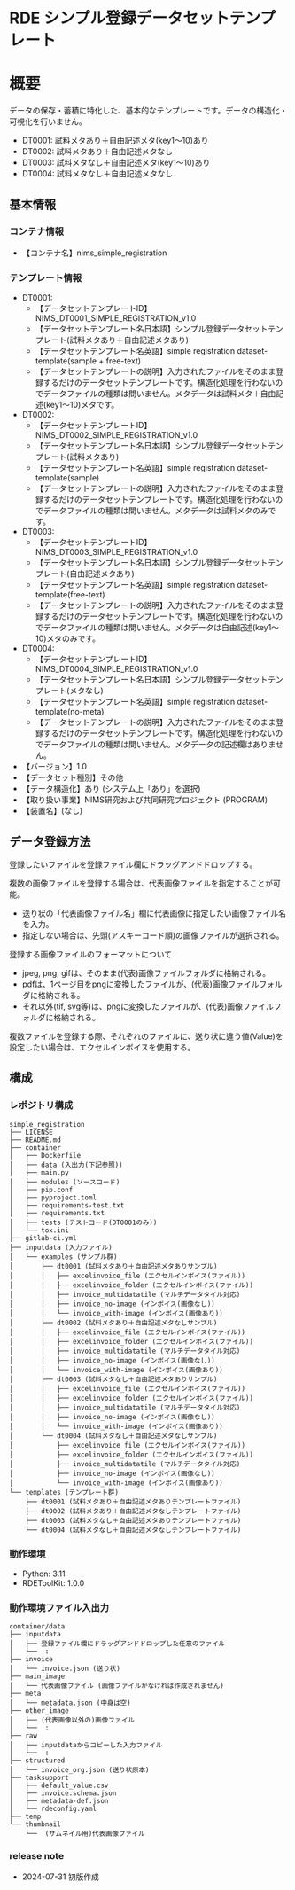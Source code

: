 # RDE シンプル登録データセットテンプレート

# 概要
データの保存・蓄積に特化した、基本的なテンプレートです。データの構造化・可視化を行いません。

- DT0001: 試料メタあり＋自由記述メタ(key1～10)あり
- DT0002: 試料メタあり＋自由記述メタなし
- DT0003: 試料メタなし＋自由記述メタ(key1～10)あり
- DT0004: 試料メタなし＋自由記述メタなし

## 基本情報

### コンテナ情報

- 【コンテナ名】nims_simple_registration

### テンプレート情報
- DT0001:
    - 【データセットテンプレートID】NIMS_DT0001_SIMPLE_REGISTRATION_v1.0
    - 【データセットテンプレート名日本語】シンプル登録データセットテンプレート(試料メタあり＋自由記述メタあり)
    - 【データセットテンプレート名英語】simple registration dataset-template(sample + free-text)
    - 【データセットテンプレートの説明】入力されたファイルをそのまま登録するだけのデータセットテンプレートです。構造化処理を行わないのでデータファイルの種類は問いません。メタデータは試料メタ＋自由記述(key1～10)メタです。
- DT0002:
    - 【データセットテンプレートID】NIMS_DT0002_SIMPLE_REGISTRATION_v1.0
    - 【データセットテンプレート名日本語】シンプル登録データセットテンプレート(試料メタあり)
    - 【データセットテンプレート名英語】simple registration dataset-template(sample)
    - 【データセットテンプレートの説明】入力されたファイルをそのまま登録するだけのデータセットテンプレートです。構造化処理を行わないのでデータファイルの種類は問いません。メタデータは試料メタのみです。
- DT0003:
    - 【データセットテンプレートID】NIMS_DT0003_SIMPLE_REGISTRATION_v1.0
    - 【データセットテンプレート名日本語】シンプル登録データセットテンプレート(自由記述メタあり)
    - 【データセットテンプレート名英語】simple registration dataset-template(free-text)
    - 【データセットテンプレートの説明】入力されたファイルをそのまま登録するだけのデータセットテンプレートです。構造化処理を行わないのでデータファイルの種類は問いません。メタデータは自由記述(key1～10)メタのみです。
- DT0004:
    - 【データセットテンプレートID】NIMS_DT0004_SIMPLE_REGISTRATION_v1.0
    - 【データセットテンプレート名日本語】シンプル登録データセットテンプレート(メタなし)
    - 【データセットテンプレート名英語】simple registration dataset-template(no-meta)
    - 【データセットテンプレートの説明】入力されたファイルをそのまま登録するだけのデータセットテンプレートです。構造化処理を行わないのでデータファイルの種類は問いません。メタデータの記述欄はありません。
- 【バージョン】1.0
- 【データセット種別】その他
- 【データ構造化】あり (システム上「あり」を選択)
- 【取り扱い事業】NIMS研究および共同研究プロジェクト (PROGRAM)
- 【装置名】(なし)

## データ登録方法
登録したいファイルを登録ファイル欄にドラッグアンドドロップする。

複数の画像ファイルを登録する場合は、代表画像ファイルを指定することが可能。
- 送り状の「代表画像ファイル名」欄に代表画像に指定したい画像ファイル名を入力。
- 指定しない場合は、先頭(アスキーコード順)の画像ファイルが選択される。

登録する画像ファイルのフォーマットについて
- jpeg, png, gifは、そのまま(代表)画像ファイルフォルダに格納される。
- pdfは、1ページ目をpngに変換したファイルが、(代表)画像ファイルフォルダに格納される。
- それ以外(tif, svg等)は、pngに変換したファイルが、(代表)画像ファイルフォルダに格納される。

複数ファイルを登録する際、それぞれのファイルに、送り状に違う値(Value)を設定したい場合は、エクセルインボイスを使用する。

## 構成

### レポジトリ構成

```
simple_registration
├── LICENSE
├── README.md
├── container
│   ├── Dockerfile
│   ├── data (入出力(下記参照))
│   ├── main.py
│   ├── modules (ソースコード)
│   ├── pip.conf
│   ├── pyproject.toml
│   ├── requirements-test.txt
│   ├── requirements.txt
│   ├── tests (テストコード(DT0001のみ))
│   └── tox.ini
├── gitlab-ci.yml
├── inputdata (入力ファイル)
│   └── examples (サンプル群)
│       ├── dt0001 (試料メタあり＋自由記述メタありサンプル)
│       │   ├── excelinvoice_file (エクセルインボイス(ファイル))
│       │   ├── excelinvoice_folder (エクセルインボイス(ファイル))
│       │   ├── invoice_multidatatile (マルチデータタイル対応)
│       │   ├── invoice_no-image (インボイス(画像なし))
│       │   └── invoice_with-image (インボイス(画像あり))
│       ├── dt0002 (試料メタあり＋自由記述メタなしサンプル)
│       │   ├── excelinvoice_file (エクセルインボイス(ファイル))
│       │   ├── excelinvoice_folder (エクセルインボイス(ファイル))
│       │   ├── invoice_multidatatile (マルチデータタイル対応)
│       │   ├── invoice_no-image (インボイス(画像なし))
│       │   └── invoice_with-image (インボイス(画像あり))
│       ├── dt0003 (試料メタなし＋自由記述メタありサンプル)
│       │   ├── excelinvoice_file (エクセルインボイス(ファイル))
│       │   ├── excelinvoice_folder (エクセルインボイス(ファイル))
│       │   ├── invoice_multidatatile (マルチデータタイル対応)
│       │   ├── invoice_no-image (インボイス(画像なし))
│       │   └── invoice_with-image (インボイス(画像あり))
│       └── dt0004 (試料メタなし＋自由記述メタなしサンプル)
│           ├── excelinvoice_file (エクセルインボイス(ファイル))
│           ├── excelinvoice_folder (エクセルインボイス(ファイル))
│           ├── invoice_multidatatile (マルチデータタイル対応)
│           ├── invoice_no-image (インボイス(画像なし))
│           └── invoice_with-image (インボイス(画像あり))
└── templates (テンプレート群)
    ├── dt0001 (試料メタあり＋自由記述メタありテンプレートファイル)
    ├── dt0002 (試料メタあり＋自由記述メタなしテンプレートファイル)
    ├── dt0003 (試料メタなし＋自由記述メタありテンプレートファイル)
    └── dt0004 (試料メタなし＋自由記述メタなしテンプレートファイル)
```

### 動作環境
- Python: 3.11
- RDEToolKit: 1.0.0

### 動作環境ファイル入出力

```
container/data
├── inputdata
│   ├── 登録ファイル欄にドラッグアンドドロップした任意のファイル
│   └──  :
├── invoice
│   └── invoice.json (送り状)
├── main_image
│   └── 代表画像ファイル (画像ファイルがなければ作成されません)
├── meta
│   └── metadata.json (中身は空)
├── other_image
│   ├── (代表画像以外の)画像ファイル
│   └──  :
├── raw
│   ├── inputdataからコピーした入力ファイル
│   └──  :
├── structured
│   └── invoice_org.json (送り状原本)
├── tasksupport
│   ├── default_value.csv
│   ├── invoice.schema.json
│   ├── metadata-def.json
│   └── rdeconfig.yaml
├── temp
└── thumbnail
    └──  (サムネイル用)代表画像ファイル
```

### release note
* 2024-07-31 初版作成
